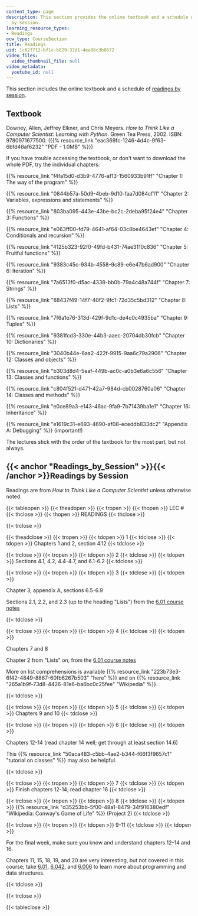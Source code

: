 ```yaml
---
content_type: page
description: This section provides the online textbook and a schedule of readings
  by session.
learning_resource_types:
- Readings
ocw_type: CourseSection
title: Readings
uid: 1c62f712-bf1c-b829-37d1-4ea86c3b8672
video_files:
  video_thumbnail_file: null
video_metadata:
  youtube_id: null
---
```


This section includes the online textbook and a schedule of [readings by session](#Readings_by_Session).

Textbook
--------

Downey, Allen, Jeffrey Elkner, and Chris Meyers. _How to Think Like a Computer Scientist: Learning with Python_. Green Tea Press, 2002. ISBN: 9780971677500. ({{% resource_link "eac369fc-1246-4d4c-9f63-6bfd48af6232" "PDF - 1.0MB" %}})

If you have trouble accessing the textbook, or don't want to download the whole PDF, try the individual chapters:

{{% resource_link "f4fa15d0-d3b9-4776-af13-1560933b91ff" "Chapter 1: The way of the program" %}}

{{% resource_link "0844b57a-50d9-4beb-9d10-faa7d084cf11" "Chapter 2: Variables, expressions and statements" %}}

{{% resource_link "803ba095-443e-43be-bc2c-2deba95f24e4" "Chapter 3: Functions" %}}

{{% resource_link "e063ff00-fd79-4641-af64-03c8be4643ef" "Chapter 4: Conditionals and recursion" %}}

{{% resource_link "4125b323-92f0-49fd-b431-74ae3110c836" "Chapter 5: Fruitful functions" %}}

{{% resource_link "9383c45c-934b-4558-9c89-e6e47b6ad900" "Chapter 6: Iteration" %}}

{{% resource_link "7a6513f0-d5ac-4338-bb0b-79a4c48a744f" "Chapter 7: Strings" %}}

{{% resource_link "88437f49-14f7-40f2-9fc1-72d35c5bd312" "Chapter 8: Lists" %}}

{{% resource_link "7f6a1e76-313d-429f-9d1c-de4c0c4935ba" "Chapter 9: Tuples" %}}

{{% resource_link "9381fcd3-330e-44b3-aaec-20704db30fcb" "Chapter 10: Dictionaries" %}}

{{% resource_link "3040b44e-6aa2-422f-9915-9aa6c79a2906" "Chapter 12: Classes and objects" %}}

{{% resource_link "b303d8d4-5eaf-449b-ac0c-a0b3e6a6c556" "Chapter 13: Classes and functions" %}}

{{% resource_link "c804f521-d471-42a7-984d-cb0028760a06" "Chapter 14: Classes and methods" %}}

{{% resource_link "e0ce89a3-e143-46ac-9fa9-7b71439ba1e1" "Chapter 16: Inheritance" %}}

{{% resource_link "e1619c31-e693-4690-af08-eceddb833dc2" "Appendix A: Debugging" %}} (important!)

The lectures stick with the order of the textbook for the most part, but not always.

{{< anchor "Readings_by_Session" >}}{{< /anchor >}}Readings by Session
----------------------------------------------------------------------

Readings are from _How to Think Like a Computer Scientist_ unless otherwise noted.

{{< tableopen >}}
{{< theadopen >}}
{{< tropen >}}
{{< thopen >}}
LEC #
{{< thclose >}}
{{< thopen >}}
READINGS
{{< thclose >}}

{{< trclose >}}

{{< theadclose >}}
{{< tropen >}}
{{< tdopen >}}
1
{{< tdclose >}}
{{< tdopen >}}
Chapters 1 and 2, section 4.12
{{< tdclose >}}

{{< trclose >}}
{{< tropen >}}
{{< tdopen >}}
2
{{< tdclose >}}
{{< tdopen >}}
Sections 4.1, 4.2, 4.4-4.7, and 6.1-6.2
{{< tdclose >}}

{{< trclose >}}
{{< tropen >}}
{{< tdopen >}}
3
{{< tdclose >}}
{{< tdopen >}}


Chapter 3, appendix A, sections 6.5-6.9

Sections 2.1, 2.2, and 2.3 (up to the heading "Lists") from the [6.01 course notes](/courses/6-01sc-introduction-to-electrical-engineering-and-computer-science-i-spring-2011/pages/unit-1-software-engineering/object-oriented-programming)


{{< tdclose >}}

{{< trclose >}}
{{< tropen >}}
{{< tdopen >}}
4
{{< tdclose >}}
{{< tdopen >}}


Chapters 7 and 8

Chapter 2 from "Lists" on, from the [6.01 course notes](/courses/6-01sc-introduction-to-electrical-engineering-and-computer-science-i-spring-2011/pages/unit-1-software-engineering/object-oriented-programming)

More on list comprehensions is available {{% resource_link "223b73e3-6f42-4849-8867-60fb6267b503" "here" %}} and on {{% resource_link "265a1b9f-73d8-4426-81e6-ba6bc0c25fee" "Wikipedia" %}}.


{{< tdclose >}}

{{< trclose >}}
{{< tropen >}}
{{< tdopen >}}
5
{{< tdclose >}}
{{< tdopen >}}
Chapters 9 and 10
{{< tdclose >}}

{{< trclose >}}
{{< tropen >}}
{{< tdopen >}}
6
{{< tdclose >}}
{{< tdopen >}}


Chapters 12-14 (read chapter 14 well; get through at least section 14.6)

This {{% resource_link "50aca483-c5bb-4ae2-b344-f66f3f9657c1" "tutorial on classes" %}} may also be helpful.


{{< tdclose >}}

{{< trclose >}}
{{< tropen >}}
{{< tdopen >}}
7
{{< tdclose >}}
{{< tdopen >}}
Finish chapters 12-14; read chapter 16
{{< tdclose >}}

{{< trclose >}}
{{< tropen >}}
{{< tdopen >}}
8
{{< tdclose >}}
{{< tdopen >}}
{{% resource_link "d35253bb-5f00-48a1-8479-34f916380edf" "Wikipedia: Conway's Game of Life" %}} (Project 2)
{{< tdclose >}}

{{< trclose >}}
{{< tropen >}}
{{< tdopen >}}
9-11
{{< tdclose >}}
{{< tdopen >}}


For the final week, make sure you know and understand chapters 12-14 and 16.

Chapters 11, 15, 18, 19, and 20 are very interesting, but not covered in this course; take [6.01](/courses/6-01sc-introduction-to-electrical-engineering-and-computer-science-i-spring-2011), [6.042](/courses/6-042j-mathematics-for-computer-science-fall-2010), and [6.006](/courses/6-006-introduction-to-algorithms-spring-2008) to learn more about programming and data structures.


{{< tdclose >}}

{{< trclose >}}

{{< tableclose >}}
